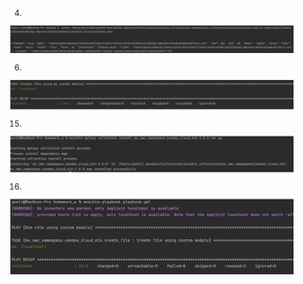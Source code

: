 
4)
![img.png](img.png)

6)
![img_1.png](img_1.png)

15)
![img_2.png](img_2.png)

16)
![img_4.png](img_4.png)

